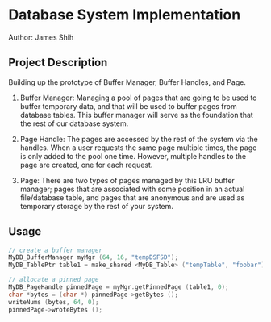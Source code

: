 # Database System Implementation

Author: James Shih

## Project Description

Building up the prototype of Buffer Manager, Buffer Handles, and Page.

1. Buffer Manager: Managing a pool of pages that are going to be used to buffer temporary data, and that will be used to buffer pages from database tables. This buffer manager will serve as the foundation that the rest of our database system.

2. Page Handle: The pages are accessed by the rest of the system via the handles. When a user requests the same page multiple times, the page is only added to the pool one time. However, multiple handles to the page are created, one for each request.

3. Page: There are two types of pages managed by this LRU buffer manager; pages that are associated with some position in an actual file/database table, and pages that are anonymous and are used as temporary storage by the rest of your system.

## Usage

```cpp
// create a buffer manager
MyDB_BufferManager myMgr (64, 16, "tempDSFSD");
MyDB_TablePtr table1 = make_shared <MyDB_Table> ("tempTable", "foobar");

// allocate a pinned page
MyDB_PageHandle pinnedPage = myMgr.getPinnedPage (table1, 0);
char *bytes = (char *) pinnedPage->getBytes ();
writeNums (bytes, 64, 0);
pinnedPage->wroteBytes ();
```
